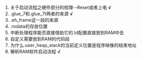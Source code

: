1. 关于启动流程之硬件部分的梳理--Reset或者上电 **√**
3. .glue_7和.glue_7t两者的来源 **√**
4. .eh_frame这一段的来源
5. .rodata的存放位置
6. 中断处理程序能否直接借助它的.ld配置直接放到RAM中去 
7. 自定义需要放到RAM的代码段
8. 为什么.user_heap_stack的当前定义位置是程序映像的结束地址
9. 解析RAM软件启动流程 **√**
